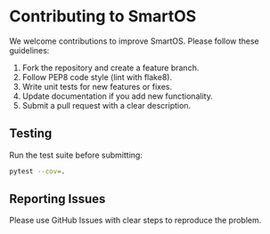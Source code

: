 # Contributing to SmartOS

We welcome contributions to improve SmartOS. Please follow these guidelines:

1. Fork the repository and create a feature branch.
2. Follow PEP8 code style (lint with flake8).
3. Write unit tests for new features or fixes.
4. Update documentation if you add new functionality.
5. Submit a pull request with a clear description.

## Testing

Run the test suite before submitting:
```bash
pytest --cov=.
```

## Reporting Issues

Please use GitHub Issues with clear steps to reproduce the problem.
